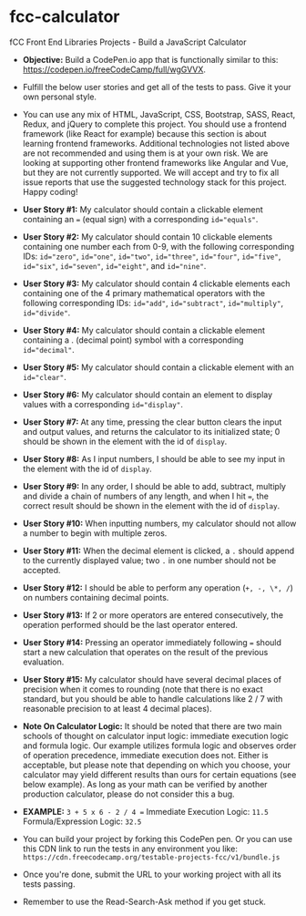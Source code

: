 # fcc-calculator

fCC Front End Libraries Projects - Build a JavaScript Calculator

- **Objective:** Build a CodePen.io app that is functionally similar to this: https://codepen.io/freeCodeCamp/full/wgGVVX.

- Fulfill the below user stories and get all of the tests to pass. Give it your own personal style.

- You can use any mix of HTML, JavaScript, CSS, Bootstrap, SASS, React, Redux, and jQuery to complete this project. You should use a frontend framework (like React for example) because this section is about learning frontend frameworks. Additional technologies not listed above are not recommended and using them is at your own risk. We are looking at supporting other frontend frameworks like Angular and Vue, but they are not currently supported. We will accept and try to fix all issue reports that use the suggested technology stack for this project. Happy coding!

- **User Story #1:** My calculator should contain a clickable element containing an `=` (equal sign) with a corresponding `id="equals"`.

- **User Story #2:** My calculator should contain 10 clickable elements containing one number each from 0-9, with the following corresponding IDs: `id="zero"`, `id="one"`, `id="two"`, `id="three"`, `id="four"`, `id="five"`, `id="six"`, `id="seven"`, `id="eight"`, and `id="nine"`.

- **User Story #3:** My calculator should contain 4 clickable elements each containing one of the 4 primary mathematical operators with the following corresponding IDs: `id="add"`, `id="subtract"`, `id="multiply"`, `id="divide"`.

- **User Story #4:** My calculator should contain a clickable element containing a . (decimal point) symbol with a corresponding `id="decimal"`.

- **User Story #5:** My calculator should contain a clickable element with an `id="clear"`.

- **User Story #6:** My calculator should contain an element to display values with a corresponding `id="display"`.

- **User Story #7:** At any time, pressing the clear button clears the input and output values, and returns the calculator to its initialized state; 0 should be shown in the element with the id of `display`.

- **User Story #8:** As I input numbers, I should be able to see my input in the element with the id of `display`.

- **User Story #9:** In any order, I should be able to add, subtract, multiply and divide a chain of numbers of any length, and when I hit `=`, the correct result should be shown in the element with the id of `display`.

- **User Story #10:** When inputting numbers, my calculator should not allow a number to begin with multiple zeros.

- **User Story #11:** When the decimal element is clicked, a `.` should append to the currently displayed value; two `.` in one number should not be accepted.

- **User Story #12:** I should be able to perform any operation (`+, -, \*, /`) on numbers containing decimal points.

- **User Story #13:** If 2 or more operators are entered consecutively, the operation performed should be the last operator entered.

- **User Story #14:** Pressing an operator immediately following `=` should start a new calculation that operates on the result of the previous evaluation.

- **User Story #15:** My calculator should have several decimal places of precision when it comes to rounding (note that there is no exact standard, but you should be able to handle calculations like 2 / 7 with reasonable precision to at least 4 decimal places).

- **Note On Calculator Logic:** It should be noted that there are two main schools of thought on calculator input logic: immediate execution logic and formula logic. Our example utilizes formula logic and observes order of operation precedence, immediate execution does not. Either is acceptable, but please note that depending on which you choose, your calculator may yield different results than ours for certain equations (see below example). As long as your math can be verified by another production calculator, please do not consider this a bug.

- **EXAMPLE:** `3 + 5 x 6 - 2 / 4 =`
  Immediate Execution Logic: `11.5`
  Formula/Expression Logic: `32.5`

- You can build your project by forking this CodePen pen. Or you can use this CDN link to run the tests in any environment you like: `https://cdn.freecodecamp.org/testable-projects-fcc/v1/bundle.js`

- Once you're done, submit the URL to your working project with all its tests passing.

- Remember to use the Read-Search-Ask method if you get stuck.
